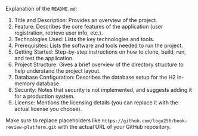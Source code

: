 
Explanation of the `README.md`:

1. Title and Description: Provides an overview of the project.
2. Feature: Describes the core features of the application (user registration, retrieve user info, etc.).
3. Technologies Used: Lists the key technologies and tools.
4. Prerequisites: Lists the software and tools needed to run the project.
5. Getting Started: Step-by-step instructions on how to clone, build, run, and test the application.
6. Project Structure: Gives a brief overview of the directory structure to help understand the project layout.
7. Database Configuration: Describes the database setup for the H2 in-memory database.
8. Security: Notes that security is not implemented, and suggests adding it for a production system.
9. License: Mentions the licensing details (you can replace it with the actual license you choose).

Make sure to replace placeholders like `https://github.com/logu256/book-review-platform.git` with the actual URL of your GitHub repository.

